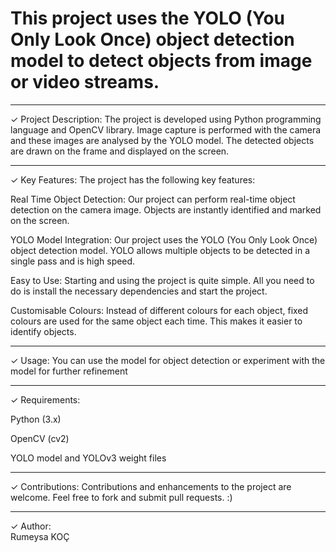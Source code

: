 # This project uses the YOLO (You Only Look Once) object detection model to detect objects from image or video streams.


--------------------------------------------------------------------------------------------------


✓ Project Description: 
The project is developed using Python programming language and OpenCV library. 
Image capture is performed with the camera and these images are analysed by the YOLO model. 
The detected objects are drawn on the frame and displayed on the screen. 


--------------------------------------------------------------------------------------------------
✓ Key Features: 
The project has the following key features:

Real Time Object Detection: Our project can perform real-time object detection on the camera image. Objects are instantly identified and marked on the screen.

YOLO Model Integration: Our project uses the YOLO (You Only Look Once) object detection model. YOLO allows multiple objects to be detected in a single pass and is high speed.

Easy to Use: Starting and using the project is quite simple. All you need to do is install the necessary dependencies and start the project.

Customisable Colours: Instead of different colours for each object, fixed colours are used for the same object each time. This makes it easier to identify objects.

--------------------------------------------------------------------------------------------------


✓ Usage:
You can use the model for object detection or experiment with the model for further refinement 


--------------------------------------------------------------------------------------------------
✓ Requirements: 


Python (3.x)


OpenCV (cv2)


YOLO model and YOLOv3 weight files


--------------------------------------------------------------------------------------------------


✓ Contributions: 
Contributions and enhancements to the project are welcome. Feel free to fork and submit pull requests. :)


--------------------------------------------------------------------------------------------------


✓ Author:  
Rumeysa KOÇ
